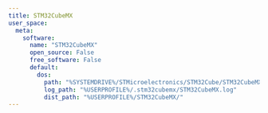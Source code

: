 ```yaml
---
title: STM32CubeMX
user_space:
  meta:
    software:
      name: "STM32CubeMX"
      open_source: False
      free_software: False
      default:
        dos:
          path: "%SYSTEMDRIVE%/STMicroelectronics/STM32Cube/STM32CubeMX/"
          log_path: "%USERPROFILE%/.stm32cubemx/STM32CubeMX.log"
          dist_path: "%USERPROFILE%/STM32CubeMX/"
---
```

